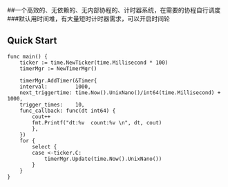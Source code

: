 ##一个高效的、无依赖的、无内部协程的、计时器系统，在需要的协程自行调度
###默认用时间堆，有大量短时计时器需求，可以开启时间轮
## Quick Start
```golang
func main() {
    ticker := time.NewTicker(time.Millisecond * 100)
    timerMgr := NewTimerMgr()
    
    timerMgr.AddTimer(&Timer{
    interval:         1000,
    next_triggertime: time.Now().UnixNano()/int64(time.Millisecond) + 1000,
    trigger_times:    10,
    func_callback: func(dt int64) {
        cout++
        fmt.Printf("dt:%v  count:%v \n", dt, cout)
        },
    })
    for {
        select {
        case <-ticker.C:
            timerMgr.Update(time.Now().UnixNano())
        }   
    }
}
```
